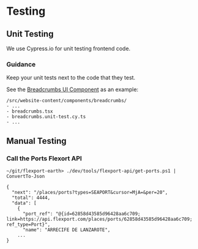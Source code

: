 # Testing

## Unit Testing

We use Cypress.io for unit testing frontend code.

### Guidance

Keep your unit tests next to the code that they test.

See the [Breadcrumbs UI Component](/src/website-content/components/breadcrumbs) as an example:

```
/src/website-content/components/breadcrumbs/
- ...
- breadcrumbs.tsx
- breadcrumbs.unit-test.cy.ts
- ...
```

## Manual Testing

### Call the Ports Flexort API

```
~/git/flexport-earth> ./dev/tools/flexport-api/get-ports.ps1 | ConvertTo-Json

{
  "next": "/places/ports?types=SEAPORT&cursor=MjA=&per=20",
  "total": 4444,
  "data": [
    {
      "port_ref": "@{id=62858d43585d96428aa6c709; link=https://api.flexport.com/places/ports/62858d43585d96428aa6c709; ref_type=Port}",
      "name": "ARRECIFE DE LANZAROTE",
    ...
}
```
